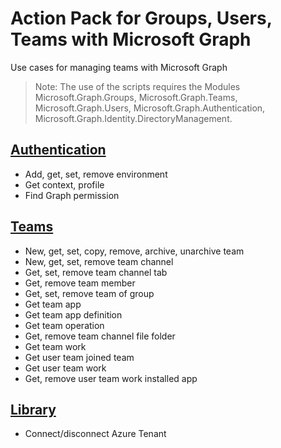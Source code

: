 # Action Pack for Groups, Users, Teams with Microsoft Graph
Use cases for managing teams with Microsoft Graph
> Note: The use of the scripts requires the Modules Microsoft.Graph.Groups, Microsoft.Graph.Teams, Microsoft.Graph.Users, Microsoft.Graph.Authentication, Microsoft.Graph.Identity.DirectoryManagement.

## [Authentication](./Authentication)

+ Add, get, set, remove environment
+ Get context, profile
+ Find Graph permission

## [Teams](./Teams)

+ New, get, set, copy, remove, archive, unarchive team
+ New, get, set, remove team channel
+ Get, set, remove team channel tab
+ Get, remove team member
+ Get, set, remove team of group
+ Get team app
+ Get team app definition
+ Get team operation
+ Get, remove team channel file folder
+ Get team work
+ Get user team joined team
+ Get user team work
+ Get, remove user team work installed app

## [Library](./_LIB_)

+ Connect/disconnect Azure Tenant